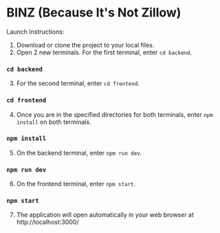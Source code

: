 # BINZ (Because It's Not Zillow)

Launch Instructions:
1. Download or clone the project to your local files.
2. Open 2 new terminals. For the first terminal, enter `cd backend`.
### `cd backend`
3. For the second terminal, enter `cd frontend`.
### `cd frontend`
4. Once you are in the specified directories for both terminals, enter `npm install` on both terminals.
### `npm install`
5. On the backend terminal, enter `npm run dev`.
### `npm run dev`
6. On the frontend terminal, enter `npm start`.
### `npm start`
7. The application will open automatically in your web browser at http://localhost:3000/
